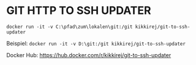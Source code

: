# GIT HTTP TO SSH UPDATER
`docker run -it -v C:\pfad\zum\lokalen\git:/git kikkirej/git-to-ssh-updater`

Beispiel: 
`docker run -it -v D:\git:/git kikkirej/git-to-ssh-updater`


Docker Hub: https://hub.docker.com/r/kikkirej/git-to-ssh-updater
